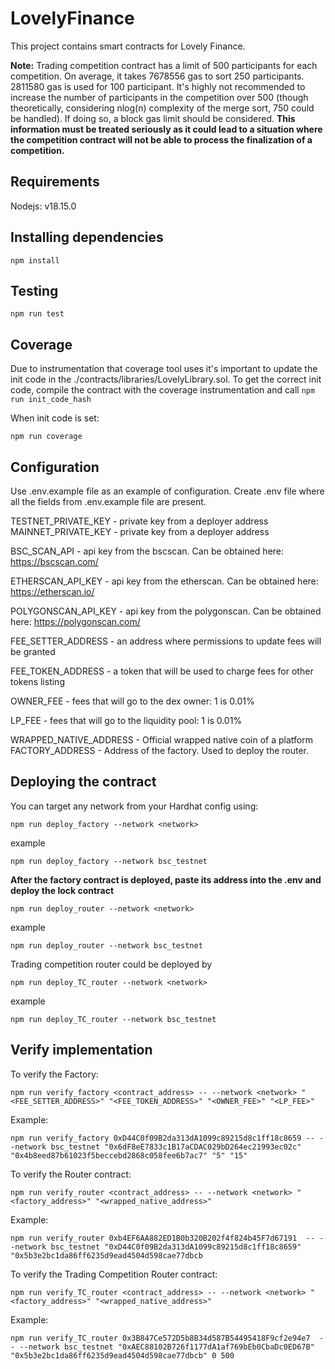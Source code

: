 # LovelyFinance

This project contains smart contracts for Lovely Finance.

**Note:** Trading competition contract has a limit of 500 participants for each competition.
On average, it takes 7678556 gas to sort 250 participants. 2811580 gas is used for 100 participant. 
It's highly not recommended to increase the number of participants in the competition over 500 
(though theoretically, considering nlog(n) complexity of the merge sort, 750 could be handled). 
If doing so, a block gas limit should be considered.
**This information must be treated seriously as it could lead to a situation where the competition contract will not be able to process the finalization of a competition.**

## Requirements
Nodejs: v18.15.0

## Installing dependencies

```npm install```

## Testing 
```npm run test```

## Coverage
Due to instrumentation that coverage tool uses it's important to update the init code in the ./contracts/libraries/LovelyLibrary.sol. 
To get the correct init code, compile the contract with the coverage instrumentation and call ```npm run init_code_hash```

When init code is set:
```
npm run coverage 
```

## Configuration
Use .env.example file as an example of configuration.
Create .env file where all the fields from .env.example file are present.  

TESTNET_PRIVATE_KEY - private key from a deployer address 
MAINNET_PRIVATE_KEY - private key from a deployer address

BSC_SCAN_API - api key from the bscscan. Can be obtained here: https://bscscan.com/

ETHERSCAN_API_KEY - api key from the etherscan. Can be obtained here: https://etherscan.io/

POLYGONSCAN_API_KEY - api key from the polygonscan. Can be obtained here: https://polygonscan.com/

FEE_SETTER_ADDRESS - an address where permissions to update fees will be granted

FEE_TOKEN_ADDRESS - a token that will be used to charge fees for other tokens listing

OWNER_FEE - fees that will go to the dex owner: 1 is 0.01%

LP_FEE - fees that will go to the liquidity pool: 1 is 0.01%

WRAPPED_NATIVE_ADDRESS - Official wrapped native coin of a platform
FACTORY_ADDRESS - Address of the factory. Used to deploy the router.

## Deploying the contract

You can target any network from your Hardhat config using:

```
npm run deploy_factory --network <network>
```
example
```
npm run deploy_factory --network bsc_testnet
```
<b>After the factory contract is deployed, paste its address into the .env and deploy the lock contract</b>

```
npm run deploy_router --network <network>
```
example
```
npm run deploy_router --network bsc_testnet
```

Trading competition router could be deployed by
```
npm run deploy_TC_router --network <network>
```
example
```
npm run deploy_TC_router --network bsc_testnet
```

## Verify implementation
To verify the Factory:
```
npm run verify_factory <contract_address> -- --network <network> "<FEE_SETTER_ADDRESS>" "<FEE_TOKEN_ADDRESS>" "<OWNER_FEE>" "<LP_FEE>"
```
Example:
```
npm run verify_factory 0xD44C0f09B2da313dA1099c89215d8c1ff18c8659 -- --network bsc_testnet "0x6dF8eE7833c1B17aCDAC029bD264ec21993ec02c" "0x4b8eed87b61023f5beccebd2868c058fee6b7ac7" "5" "15"
```

To verify the Router contract:
```
npm run verify_router <contract_address> -- --network <network> "<factory_address>" "<wrapped_native_address>"
```
Example:
```
npm run verify_router 0xb4EF6AA882ED1B0b320B202f4f824b45F7d67191  -- --network bsc_testnet "0xD44C0f09B2da313dA1099c89215d8c1ff18c8659" "0x5b3e2bc1da86ff6235d9ead4504d598cae77dbcb
```

To verify the Trading Competition Router contract:
```
npm run verify_TC_router <contract_address> -- --network <network> "<factory_address>" "<wrapped_native_address>"
```
Example:
```
npm run verify_TC_router 0x3B847Ce572D5b8B34d587B54495418F9cf2e94e7  -- --network bsc_testnet "0xAEC88102B726f1177dA1af769bEb0CbaDc0ED67B" "0x5b3e2bc1da86ff6235d9ead4504d598cae77dbcb" 0 500
```
